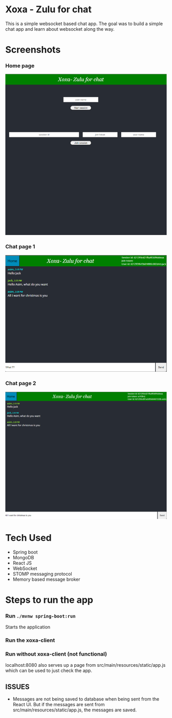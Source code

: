 # Xoxa - Zulu for chat

This is a simple websocket based chat app. The goal was to build a simple chat app and learn about websocket along the way.

# Screenshots
### Home page
![Home Page](src/README/xoxa_home_page.png)

### Chat page 1
![Home Page](src/README/xoxa_jack.png)

### Chat page 2
![Home Page](src/README/xoxa_asim.png)

# Tech Used
- Spring boot
- MongoDB
- React JS
- WebSocket
- STOMP messaging protocol
- Memory based message broker

# Steps to run the app

### Run `./mvnw spring-boot:run`
Starts the application

### Run the xoxa-client

### Run without xoxa-client (not functional)
localhost:8080 also serves up a page from src/main/resources/static/app.js which can be used to just check the app.

## ISSUES 

- Messages are not being saved to database when being sent from the React UI. But if the messages are sent from src/main/resources/static/app.js, the messages are saved.
